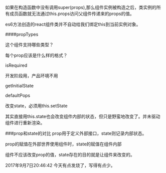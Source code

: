 
如果在构造函数中没有调用super(props),那么组件实例被构造之后，类实例的所有成员函数就无法通过this.props访问父组件传递来的props的值。

es6方法创造的react组件类并不自动给我们绑定this到当前实例对象。


####propTypes

这个组件支持哪些类型？

每个prop应该是什么样的格式？

isRequired

开发阶段用，产品环境不用

getInitialState

defaultPops

改变state，必须用this.setState 

其实直接用this.state也会改变组件内部的状态，但只是野蛮地改变了。并未驱动组件进行重新渲染。

###prop和state的对比
prop用于定义外部接口，state则记录内部状态。

prop的赋值在外部世界使用组件时，state的赋值在组件内部

组件不应该改变prop的值，state存在的目的就是让组件来改变的。


2017年9月7日20:46:42 今天有点发烧了，写得有点少。